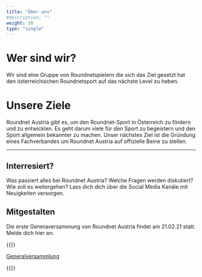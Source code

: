 ```yaml
---
title: "Über uns"
#description: ""
weight: 10
type: "single"
---
```


# Wer sind wir?
Wir sind eine Gruppe von Roundnetspielern die sich das Ziel gesetzt hat den österreichischen Roundnetsport auf das nächste Level zu heben.


# Unsere Ziele

Roundnet Austria gibt es, um den Roundnet-Sport in Österreich zu fördern und zu entwicklen. Es geht darum viele für den Sport zu begeistern und den Sport allgemein bekannter zu machen. Unser nächstes Ziel ist die Gründung eines Fachverbandes um Roundnet Austria auf offizielle Beine zu stellen.

---

## Interresiert?
Was passiert alles bei Roundnet Austria? Welche Fragen werden diskutiert? Wie soll es weitergehen?
Lass dich dich über die Social Media Kanäle mit Neuigkeiten versorgen.
 
## Mitgestalten
Die erste Generaversammung von Roundnet Austria findet am 21.02.21 statt. 
Melde dich hier an:

{{<raw-html>}}
<p><a class="link button cta" href="https://forms.gle/jW3fmBAtqKkezc3m6" target="_blank">Generalversammlung</a></p>
{{</raw-html>}}
